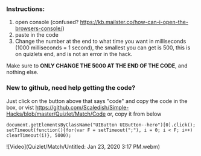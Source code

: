 ### **Instructions:**
1. open console (confused? https://kb.mailster.co/how-can-i-open-the-browsers-console/) 
2. paste in the code
3. Change the number at the end to what time you want in milliseconds (1000 milliseconds = 1 second), the smallest you can get is 500, this is on quizlets end, and is not an error in the hack. 

Make sure to **ONLY CHANGE THE 5000 AT THE END OF THE CODE**, and nothing else.
### New to github, need help getting the code?
Just click on the button above that says "code" and copy the code in the box, or vist https://github.com/Scaledish/Simple-Hacks/blob/master/Quizlet/Match/Code or, copy it from below
```
document.getElementsByClassName("UIButton UIButton--hero")[0].click();
setTimeout(function(){for(var F = setTimeout(";"), i = 0; i < F; i++) clearTimeout(i)}, 5000); 
```
![Video](Quizlet/Match/Untitled: Jan 23, 2020 3:17 PM.webm)
